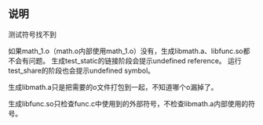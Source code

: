 ## 说明
测试符号找不到

如果math_1.o（math.o内部使用math_1.o）没有，生成libmath.a、libfunc.so都不会有问题。
生成test_static的链接阶段会提示undefined reference。
运行test_share的阶段也会提示undefined symbol。

生成libmath.a只是把需要的o文件打包到一起，不知道哪个o漏掉了。

生成libfunc.so只检查func.c中使用到的外部符号，不检查libmath.a内部使用的符号。


